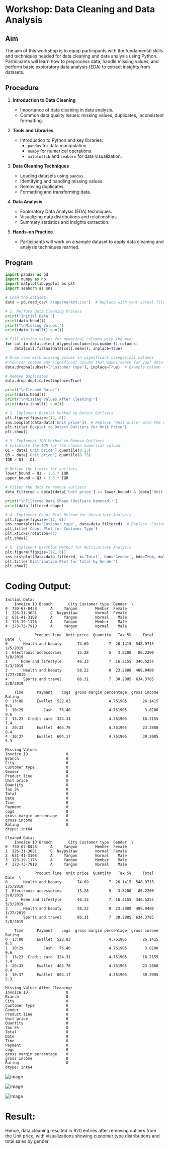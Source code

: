 # Workshop: Data Cleaning and Data Analysis

## Aim
The aim of this workshop is to equip participants with the fundamental skills and techniques needed for data cleaning and data analysis using Python. Participants will learn how to preprocess data, handle missing values, and perform basic exploratory data analysis (EDA) to extract insights from datasets.

## Procedure
1. **Introduction to Data Cleaning**
   - Importance of data cleaning in data analysis.
   - Common data quality issues: missing values, duplicates, inconsistent formatting.

2. **Tools and Libraries**
   - Introduction to Python and key libraries: 
     - `pandas` for data manipulation.
     - `numpy` for numerical operations.
     - `matplotlib` and `seaborn` for data visualization.

3. **Data Cleaning Techniques**
   - Loading datasets using `pandas`.
   - Identifying and handling missing values.
   - Removing duplicates.
   - Formatting and transforming data.

4. **Data Analysis**
   - Exploratory Data Analysis (EDA) techniques.
   - Visualizing data distributions and relationships.
   - Summary statistics and insights extraction.

5. **Hands-on Practice**
   - Participants will work on a sample dataset to apply data cleaning and analysis techniques learned.

## Program

```python
import pandas as pd
import numpy as np
import matplotlib.pyplot as plt
import seaborn as sns

# Load the dataset
data = pd.read_csv('/supermarket.csv')  # Replace with your actual file path

# 1. Perform Data Cleaning Process
print("Initial Data:")
print(data.head())
print("\nMissing Values:")
print(data.isnull().sum())

# Fill missing values for numerical columns with the mean
for col in data.select_dtypes(include=[np.number]).columns:
    data[col].fillna(data[col].mean(), inplace=True)

# Drop rows with missing values in significant categorical columns
# You can choose any significant column that makes sense for your data
data.dropna(subset=['Customer type'], inplace=True)  # Example column to drop NaN

# Remove duplicates
data.drop_duplicates(inplace=True)

print("\nCleaned Data:")
print(data.head())
print("\nMissing Values After Cleaning:")
print(data.isnull().sum())

# 2. Implement Boxplot Method to Detect Outliers
plt.figure(figsize=(12, 6))
sns.boxplot(data=data['Unit price'])  # Replace 'Unit price' with the column you want to analyze
plt.title('Boxplot to Detect Outliers for Unit Price')
plt.show()

# 3. Implement IQR Method to Remove Outliers
# Calculate the IQR for the chosen numerical column
Q1 = data['Unit price'].quantile(0.25)
Q3 = data['Unit price'].quantile(0.75)
IQR = Q3 - Q1

# Define the limits for outliers
lower_bound = Q1 - 1.5 * IQR
upper_bound = Q3 + 1.5 * IQR

# Filter the data to remove outliers
data_filtered = data[(data['Unit price'] >= lower_bound) & (data['Unit price'] <= upper_bound)]

print("\nFiltered Data Shape (Outliers Removed):")
print(data_filtered.shape)

# 4. Implement Count Plot Method for Univariate Analysis
plt.figure(figsize=(12, 6))
sns.countplot(x='Customer type', data=data_filtered)  # Replace 'Customer type' with the column to analyze
plt.title('Count Plot for Customer Type')
plt.xticks(rotation=45)
plt.show()

# 5. Implement DistPlot Method for Multivariate Analysis
plt.figure(figsize=(12, 6))
sns.histplot(data=data_filtered, x='Total', hue='Gender', kde=True, multiple="stack")  # Replace 'Total' and 'Gender'
plt.title('Distribution Plot for Total by Gender')
plt.show()
```
# Coding Output:
```
Initial Data:
    Invoice ID Branch       City Customer type  Gender  \
0  750-67-8428      A     Yangon        Member  Female   
1  226-31-3081      C  Naypyitaw        Normal  Female   
2  631-41-3108      A     Yangon        Normal    Male   
3  123-19-1176      A     Yangon        Member    Male   
4  373-73-7910      A     Yangon        Normal    Male   

             Product line  Unit price  Quantity   Tax 5%     Total       Date  \
0       Health and beauty       74.69         7  26.1415  548.9715   1/5/2019   
1  Electronic accessories       15.28         5   3.8200   80.2200   3/8/2019   
2      Home and lifestyle       46.33         7  16.2155  340.5255   3/3/2019   
3       Health and beauty       58.22         8  23.2880  489.0480  1/27/2019   
4       Sports and travel       86.31         7  30.2085  634.3785   2/8/2019   

    Time      Payment    cogs  gross margin percentage  gross income  Rating  
0  13:08      Ewallet  522.83                 4.761905       26.1415     9.1  
1  10:29         Cash   76.40                 4.761905        3.8200     9.6  
2  13:23  Credit card  324.31                 4.761905       16.2155     7.4  
3  20:33      Ewallet  465.76                 4.761905       23.2880     8.4  
4  10:37      Ewallet  604.17                 4.761905       30.2085     5.3  

Missing Values:
Invoice ID                 0
Branch                     0
City                       0
Customer type              0
Gender                     0
Product line               0
Unit price                 0
Quantity                   0
Tax 5%                     0
Total                      0
Date                       0
Time                       0
Payment                    0
cogs                       0
gross margin percentage    0
gross income               0
Rating                     0
dtype: int64

Cleaned Data:
    Invoice ID Branch       City Customer type  Gender  \
0  750-67-8428      A     Yangon        Member  Female   
1  226-31-3081      C  Naypyitaw        Normal  Female   
2  631-41-3108      A     Yangon        Normal    Male   
3  123-19-1176      A     Yangon        Member    Male   
4  373-73-7910      A     Yangon        Normal    Male   

             Product line  Unit price  Quantity   Tax 5%     Total       Date  \
0       Health and beauty       74.69         7  26.1415  548.9715   1/5/2019   
1  Electronic accessories       15.28         5   3.8200   80.2200   3/8/2019   
2      Home and lifestyle       46.33         7  16.2155  340.5255   3/3/2019   
3       Health and beauty       58.22         8  23.2880  489.0480  1/27/2019   
4       Sports and travel       86.31         7  30.2085  634.3785   2/8/2019   

    Time      Payment    cogs  gross margin percentage  gross income  Rating  
0  13:08      Ewallet  522.83                 4.761905       26.1415     9.1  
1  10:29         Cash   76.40                 4.761905        3.8200     9.6  
2  13:23  Credit card  324.31                 4.761905       16.2155     7.4  
3  20:33      Ewallet  465.76                 4.761905       23.2880     8.4  
4  10:37      Ewallet  604.17                 4.761905       30.2085     5.3  

Missing Values After Cleaning:
Invoice ID                 0
Branch                     0
City                       0
Customer type              0
Gender                     0
Product line               0
Unit price                 0
Quantity                   0
Tax 5%                     0
Total                      0
Date                       0
Time                       0
Payment                    0
cogs                       0
gross margin percentage    0
gross income               0
Rating                     0
dtype: int64
```

![image](https://github.com/user-attachments/assets/de36d3be-29fa-4108-be21-7fe4e81a6da3)

![image](https://github.com/user-attachments/assets/a19c7784-f371-4401-922a-6bd2b198684d)

![image](https://github.com/user-attachments/assets/e5b2b1fd-2ab0-48d0-8101-0fbc71556aee)


# Result:

Hence, data cleaning resulted in 920 entries after removing outliers from the Unit price, with visualizations showing customer type distributions and total sales by gender.

